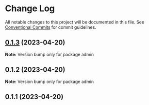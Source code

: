 # Change Log

All notable changes to this project will be documented in this file.
See [Conventional Commits](https://conventionalcommits.org) for commit guidelines.

## [0.1.3](https://github.com/julianjab/vuejs-lerna-monorepo/compare/admin@0.1.2...admin@0.1.3) (2023-04-20)

**Note:** Version bump only for package admin





## 0.1.2 (2023-04-20)

**Note:** Version bump only for package admin





## 0.1.1 (2023-04-20)
